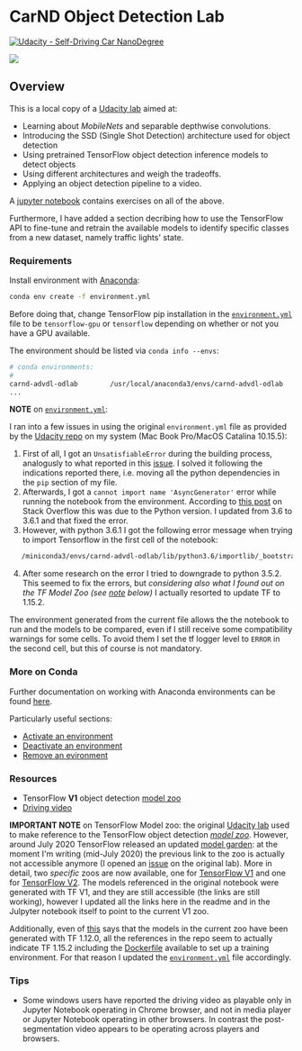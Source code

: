 # CarND Object Detection Lab
[![Udacity - Self-Driving Car NanoDegree](https://s3.amazonaws.com/udacity-sdc/github/shield-carnd.svg)](http://www.udacity.com/drive)

![](assets/clip.gif)

## Overview

This is a local copy of a [Udacity lab](https://github.com/udacity/CarND-Object-Detection-Lab) aimed at:

* Learning about *MobileNets* and separable depthwise convolutions.
* Introducing the SSD (Single Shot Detection) architecture used for object detection
* Using pretrained TensorFlow object detection inference models to detect objects
* Using different architectures and weigh the tradeoffs.
* Applying an object detection pipeline to a video.

A [jupyter notebook](./CarND-Object-Detection-Lab.ipynb) contains exercises on all of the above.

Furthermore, I have added a section decribing how to use the TensorFlow API to fine-tune and retrain the available models to identify specific classes from a new dataset, namely traffic lights' state.  

### Requirements

Install environment with [Anaconda](https://www.anaconda.com/):

```sh
conda env create -f environment.yml
```

Before doing that, change TensorFlow pip installation in the [`environment.yml`](./environment.yml) file to be `tensorflow-gpu` or `tensorflow` depending on whether or not you have a GPU available.

The environment should be listed via `conda info --envs`:

```sh
# conda environments:
#
carnd-advdl-odlab        /usr/local/anaconda3/envs/carnd-advdl-odlab
...

```

**NOTE** on [`environment.yml`](./environment.yml):

I ran into a few issues in using the original `environment.yml` file as provided by the [Udacity repo](https://github.com/udacity/CarND-Object-Detection-Lab) on my system (Mac Book Pro/MacOS Catalina 10.15.5):

1) First of all, I got an `UnsatisfiableError` during the building process, analogusly to what reported in this [issue](https://knowledge.udacity.com/questions/55633). I solved it following the indications reported there, i.e. moving all the python dependencies in the `pip` section of my file.
2) Afterwards, I got a `cannot import name 'AsyncGenerator'` error while running the notebook from the environment. According to [this post](https://stackoverflow.com/questions/60927504/cannot-get-jupyter-notebook-to-run-cannot-import-name-asyncgenerator) on Stack Overflow this was due to the Python version. I updated from 3.6 to 3.6.1 and that fixed the error.
3) However, with python 3.6.1 I got the following error message when trying to import Tensorflow in the first cell of the notebook:

```sh
   /miniconda3/envs/carnd-advdl-odlab/lib/python3.6/importlib/_bootstrap.py:205: RuntimeWarning: compiletime version 3.5 of module 'tensorflow.python.framework.fast_tensor_util' does not match runtime version 3.6
```

4) After some research on the error I tried to downgrade to python 3.5.2. This seemed to fix the errors, but _considering also what I found out on the TF Model Zoo (see [note](https://github.com/In-Progress-M-Russo/CarND-Object-Detection-Lab/blob/master/README.md#resources) below)_ I actually resorted to update TF to 1.15.2. 

The environment generated from the current file allows the the notebook to run and the models to be compared, even if I still receive some compatibility warnings for some cells. To avoid them I set the tf logger level to `ERROR` in the second cell, but this of course is not mandatory.

### More on Conda

Further documentation on working with Anaconda environments can be found [here](https://docs.conda.io/projects/conda/en/latest/user-guide/tasks/manage-environments.html). 

Particularly useful sections:

* [Activate an environment](https://docs.conda.io/projects/conda/en/latest/user-guide/tasks/manage-environments.html#activating-an-environment)
* [Deactivate an environment](https://docs.conda.io/projects/conda/en/latest/user-guide/tasks/manage-environments.html#deactivating-an-environment)
* [Remove an evironment](https://docs.conda.io/projects/conda/en/latest/user-guide/tasks/manage-environments.html#removing-an-environment)


### Resources

* TensorFlow **V1** object detection [model zoo](https://github.com/tensorflow/models/blob/master/research/object_detection/g3doc/tf1_detection_zoo.md)
* [Driving video](https://s3-us-west-1.amazonaws.com/udacity-selfdrivingcar/advanced_deep_learning/driving.mp4)

**IMPORTANT NOTE** on TensorFlow Model zoo: the original [Udacity lab](https://github.com/udacity/CarND-Object-Detection-Lab) used to make reference to the TensorFlow object detection [_model zoo_](https://github.com/tensorflow/models/blob/master/research/object_detection/g3doc/detection_model_zoo.md). However, around July 2020 TensorFlow released an updated  [model garden](https://github.com/tensorflow/models): at the moment I'm writing (mid-July 2020) the previous link to the zoo is actually not accessible anymore (I opened an [issue](https://github.com/udacity/CarND-Object-Detection-Lab/issues/11) on the original lab). More in detail, two _specific_ zoos are now available, one for [TensorFlow V1](https://github.com/tensorflow/models/blob/master/research/object_detection/g3doc/tf1_detection_zoo.md) and one for [TensorFlow V2](https://github.com/tensorflow/models/blob/master/research/object_detection/g3doc/tf2_detection_zoo.md).
The models referenced in the original notebook were generated with TF V1, and they are still accessible (the links are still working), however I updated all the links here in the readme and in the Julpyter notebook itself to point to the current V1 zoo. 

Additionally, even of [this](https://github.com/tensorflow/models/blob/master/research/object_detection/g3doc/tf1_detection_zoo.md) says that the models in the current zoo have been generated with TF 1.12.0, all the references in the repo seem to actually indicate TF 1.15.2 including the [Dockerfile](https://github.com/tensorflow/models/blob/master/research/object_detection/dockerfiles/tf1/Dockerfile) available to set up a training environment. For that reason I updated the [`environment.yml`](./environment.yml) file accordingly.

### Tips
- Some windows users have reported the driving video as playable only in Jupyter Notebook operating in Chrome browser, and not in media player or Jupyter Notebook operating in other browsers.  In contrast the post-segmentation video appears to be operating across players and browsers.
